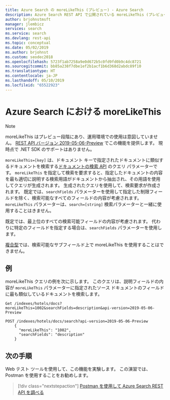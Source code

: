 ```yaml
---
title: Azure Search の moreLikeThis (プレビュー) - Azure Search
description: Azure Search REST API で公開されている moreLikeThis (プレビュー) 機能の暫定版ドキュメント。
author: brjohnstmsft
manager: jlembicz
services: search
ms.service: search
ms.devlang: rest-api
ms.topic: conceptual
ms.date: 05/02/2019
ms.author: brjohnst
ms.custom: seodec2018
ms.openlocfilehash: 5723f1ab7258a9e0d672b5c0fd9fd0b9c4dc8721
ms.sourcegitcommit: bb85a238f7dbe1ef2b1acf1b6d368d2abdc89f10
ms.translationtype: HT
ms.contentlocale: ja-JP
ms.lasthandoff: 05/10/2019
ms.locfileid: "65522923"
---
```

# <a name="morelikethis-in-azure-search"></a>Azure Search における moreLikeThis

> [!Note]
> moreLikeThis はプレビュー段階にあり、運用環境での使用は意図していません。 [REST API バージョン 2019-05-06-Preview](search-api-preview.md) でこの機能を提供します。 現時点で .NET SDK のサポートはありません。

`moreLikeThis=[key]` は、ドキュメント キーで指定されたドキュメントに類似するドキュメントを検索する[ドキュメントの検索 API](https://docs.microsoft.com/rest/api/searchservice/search-documents) のクエリ パラメーターです。 `moreLikeThis` を指定して検索を要求すると、指定したドキュメントの内容を最も適切に説明する検索用語がドキュメントから抽出され、その用語を使用してクエリが生成されます。 生成されたクエリを使用して、検索要求が作成されます。 既定では、`searchFields` パラメーターを使用して指定した制限フィールドを除く、検索可能なすべてのフィールドの内容が考慮されます。 `moreLikeThis` パラメーターは、`search=[string]` 検索パラメーターと一緒に使用することはきません。

既定では、最上位のすべての検索可能フィールドの内容が考慮されます。 代わりに特定のフィールドを指定する場合は、`searchFields` パラメーターを使用します。 

[複合型](search-howto-complex-data-types.md)では、検索可能なサブフィールド上で moreLikeThis を使用することはできません。

## <a name="examples"></a>例 

moreLikeThis クエリの例を次に示します。 このクエリは、説明フィールドの内容が `moreLikeThis` パラメーターに指定されたソース ドキュメントのフィールドに最も類似しているドキュメントを検索します。

```
Get /indexes/hotels/docs?moreLikeThis=1002&searchFields=description&api-version=2019-05-06-Preview
```

```
POST /indexes/hotels/docs/search?api-version=2019-05-06-Preview
    {
      "moreLikeThis": "1002",
      "searchFields": "description"
    }
```


## <a name="next-steps"></a>次の手順

Web テスト ツールを使用して、この機能を実験します。  この演習では、Postman を使用することをお勧めします。

> [!div class="nextstepaction"]
> [Postman を使用して Azure Search REST API を調べる](search-fiddler.md)